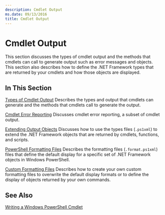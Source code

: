```yaml
---
description: Cmdlet Output
ms.date: 09/13/2016
title: Cmdlet Output
---
```

# Cmdlet Output

This section discusses the types of cmdlet output and the methods that cmdlets can call to generate output such as error messages and objects. This section also describes how to define the .NET Framework types that are returned by your cmdlets and how those objects are displayed.

## In This Section

[Types of Cmdlet Output](./types-of-cmdlet-output.md)
Describes the types and output that cmdlets can generate and the methods that cmdlets call to generate the output.

[Cmdlet Error Reporting](./cmdlet-error-reporting.md)
Discusses cmdlet error reporting, a subset of cmdlet output.

[Extending Output Objects](./extending-output-objects.md)
Discusses how to use the types files (`.ps1xml`) to extend the .NET Framework objects that are returned by cmdlets, functions, and scripts.

[PowerShell Formatting Files](../format/powershell-formatting-files.md)
Describes the formatting files (`.format.ps1xml`) files that define the default display for a specific set of .NET Framework objects in Windows PowerShell.

[Custom Formatting Files](./custom-formatting-files.md)
Describes how to create your own custom formatting files to overwrite the default display formats or to define the display of objects returned by your own commands.

## See Also

[Writing a Windows PowerShell Cmdlet](./writing-a-windows-powershell-cmdlet.md)

